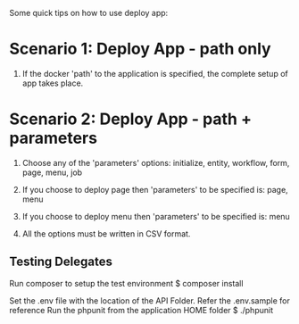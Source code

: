 Some quick tips on how to use deploy app:


Scenario 1: Deploy App - path only
=========================================

1. If the docker 'path' to the application is specified, the complete setup of app takes place.



Scenario 2: Deploy App - path + parameters
===========================================

1. Choose any of the 'parameters' options: initialize, entity, workflow, form, page, 
	menu, job

2. If you choose to deploy page then 'parameters' to be specified is: page, menu

3. If you choose to deploy menu then 'parameters' to be specified is: menu

4. All the options must be written in CSV format.

Testing Delegates
-----------------
Run composer to setup the test environment
$ composer install

Set the .env file with the location of the API Folder. Refer the .env.sample for reference
Run the phpunit from the application HOME folder
$ ./phpunit

